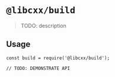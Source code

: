 # `@libcxx/build`

> TODO: description

## Usage

```
const build = require('@libcxx/build');

// TODO: DEMONSTRATE API
```
